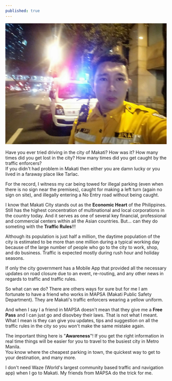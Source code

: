 ```yaml
---
published: true
---
```

![Mapsa](/images/Mapsa.jpg)

Have you ever tried driving in the city of Makati? How was it? How many times did you get lost in the city? How many times did you get caught by the traffic enforcers?   
If you didn't had problem in Makati then either you are damn lucky or you lived in a faraway place like Tarlac.

For the record, I witness my car being towed for illegal parking (even when there is no sign near the premises), caught for making a left turn (again no sign on site), and illegally entering a No Entry road without being caught.

I know that Makati City stands out as the **Economic Heart** of the Philippines. Still has the highest concentration of multinational and local corporations in the country today. And it serves as one of several key financial, professional and commercial centers within all the Asian countries. 
But... can they do someting with the **Traffic Rules**!!! 

Although its population is just half a million, the daytime population of the city is estimated to be more than one million during a typical working day because of the large number of people who go to the city to work, shop, and do business. Traffic is expected mostly during rush hour and holiday seasons.

If only the city government has a Mobile App that provided all the necessary updates on road closure due to an event, re-routing, and any other news in regards to traffic and traffic rules.

So what can we do? There are others ways for sure but for me I am fortunate to have a friend who works in MAPSA (Makati Public Safety Department). They are Makati's traffic enforcers wearing a yellow uniform.  

And when I say I a friend in MAPSA doesn't mean that they give me a **Free Pass** and I can just go and disovbey their laws. That is not what I meant.   
What I mean is they can give you updates, tips and suggestion on all the traffic rules in the city so you won't make the same mistake again.

The important thing here is "**Awareness**"! If you get the right information in real time things will be easier for you to travel to the busiest city in Metro Manila.   
You know where the cheapest parking in town, the quickest way to get to your destination, and many more.

I don't need Waze (World's largest community based traffic and navigation app) when I go to Makati. My friends from MAPSA do the trick for me. 